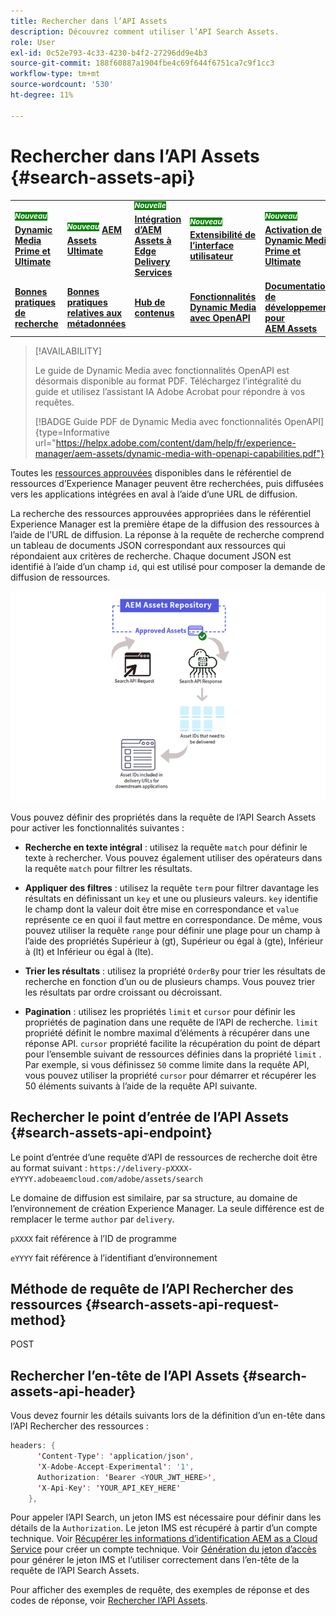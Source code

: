 ```yaml
---
title: Rechercher dans l’API Assets
description: Découvrez comment utiliser l’API Search Assets.
role: User
exl-id: 0c52e793-4c33-4230-b4f2-27296dd9e4b3
source-git-commit: 188f60887a1904fbe4c69f644f6751ca7c9f1cc3
workflow-type: tm+mt
source-wordcount: '530'
ht-degree: 11%

---
```


# Rechercher dans l’API Assets {#search-assets-api}

<table>
    <tr>
        <td>
            <sup style= "background-color:#008000; color:#FFFFFF; font-weight:bold"><i>Nouveau</i></sup> <a href="/help/assets/dynamic-media/dm-prime-ultimate.md"><b>Dynamic Media Prime et Ultimate</b></a>
        </td>
        <td>
            <sup style= "background-color:#008000; color:#FFFFFF; font-weight:bold"><i>Nouveau</i></sup> <a href="/help/assets/assets-ultimate-overview.md"><b>AEM Assets Ultimate</b></a>
        </td>
        <td>
            <sup style= "background-color:#008000; color:#FFFFFF; font-weight:bold"><i>Nouvelle</i></sup> <a href="/help/assets/integrate-aem-assets-edge-delivery-services.md"><b>Intégration d’AEM Assets à Edge Delivery Services</b></a>
        </td>
        <td>
            <sup style= "background-color:#008000; color:#FFFFFF; font-weight:bold"><i>Nouveau</i></sup> <a href="/help/assets/aem-assets-view-ui-extensibility.md"><b>Extensibilité de l’interface utilisateur</b></a>
        </td>
          <td>
            <sup style= "background-color:#008000; color:#FFFFFF; font-weight:bold"><i>Nouveau</i></sup> <a href="/help/assets/dynamic-media/enable-dynamic-media-prime-and-ultimate.md"><b>Activation de Dynamic Media Prime et Ultimate</b></a>
        </td>
    </tr>
    <tr>
        <td>
            <a href="/help/assets/search-best-practices.md"><b>Bonnes pratiques de recherche</b></a>
        </td>
        <td>
            <a href="/help/assets/metadata-best-practices.md"><b>Bonnes pratiques relatives aux métadonnées</b></a>
        </td>
        <td>
            <a href="/help/assets/product-overview.md"><b>Hub de contenus</b></a>
        </td>
        <td>
            <a href="/help/assets/dynamic-media-open-apis-overview.md"><b>Fonctionnalités Dynamic Media avec OpenAPI</b></a>
        </td>
        <td>
            <a href="https://developer.adobe.com/experience-cloud/experience-manager-apis/"><b>Documentation de développement pour AEM Assets</b></a>
        </td>
    </tr>
</table>

>[!AVAILABILITY]
>
>Le guide de Dynamic Media avec fonctionnalités OpenAPI est désormais disponible au format PDF. Téléchargez l’intégralité du guide et utilisez l’assistant IA Adobe Acrobat pour répondre à vos requêtes.
>
>[!BADGE Guide PDF de Dynamic Media avec fonctionnalités OpenAPI]{type=Informative url="https://helpx.adobe.com/content/dam/help/fr/experience-manager/aem-assets/dynamic-media-with-openapi-capabilities.pdf"}

Toutes les [ressources approuvées](approve-assets.md) disponibles dans le référentiel de ressources d’Experience Manager peuvent être recherchées, puis diffusées vers les applications intégrées en aval à l’aide d’une URL de diffusion.

La recherche des ressources approuvées appropriées dans le référentiel Experience Manager est la première étape de la diffusion des ressources à l’aide de l’URL de diffusion. La réponse à la requête de recherche comprend un tableau de documents JSON correspondant aux ressources qui répondaient aux critères de recherche. Chaque document JSON est identifié à l’aide d’un champ `id`, qui est utilisé pour composer la demande de diffusion de ressources.

![Présentation du protocole de chargement binaire direct](assets/search-assets-api-overview.png)

Vous pouvez définir des propriétés dans la requête de l’API Search Assets pour activer les fonctionnalités suivantes :

* **Recherche en texte intégral** : utilisez la requête `match` pour définir le texte à rechercher.  Vous pouvez également utiliser des opérateurs dans la requête `match` pour filtrer les résultats.

* **Appliquer des filtres** : utilisez la requête `term` pour filtrer davantage les résultats en définissant un `key` et une ou plusieurs valeurs. `key` identifie le champ dont la valeur doit être mise en correspondance et `value` représente ce en quoi il faut mettre en correspondance. De même, vous pouvez utiliser la requête `range` pour définir une plage pour un champ à l’aide des propriétés Supérieur à (gt), Supérieur ou égal à (gte), Inférieur à (lt) et Inférieur ou égal à (lte).

* **Trier les résultats** : utilisez la propriété `OrderBy` pour trier les résultats de recherche en fonction d’un ou de plusieurs champs. Vous pouvez trier les résultats par ordre croissant ou décroissant.

* **Pagination** : utilisez les propriétés `limit` et `cursor` pour définir les propriétés de pagination dans une requête de l’API de recherche. `limit` propriété définit le nombre maximal d’éléments à récupérer dans une réponse API. `cursor` propriété facilite la récupération du point de départ pour l’ensemble suivant de ressources définies dans la propriété `limit` . Par exemple, si vous définissez `50` comme limite dans la requête API, vous pouvez utiliser la propriété `cursor` pour démarrer et récupérer les 50 éléments suivants à l’aide de la requête API suivante.

## Rechercher le point d’entrée de l’API Assets {#search-assets-api-endpoint}

Le point d’entrée d’une requête d’API de ressources de recherche doit être au format suivant :
`https://delivery-pXXXX-eYYYY.adobeaemcloud.com/adobe/assets/search`

Le domaine de diffusion est similaire, par sa structure, au domaine de l’environnement de création Experience Manager. La seule différence est de remplacer le terme `author` par `delivery`.

`pXXXX` fait référence à l’ID de programme

`eYYYY` fait référence à l’identifiant d’environnement

## Méthode de requête de l’API Rechercher des ressources {#search-assets-api-request-method}

POST

## Rechercher l’en-tête de l’API Assets {#search-assets-api-header}

Vous devez fournir les détails suivants lors de la définition d’un en-tête dans l’API Rechercher des ressources :

```java
headers: {
      'Content-Type': 'application/json',
      'X-Adobe-Accept-Experimental': '1',
      Authorization: 'Bearer <YOUR_JWT_HERE>',
      'X-Api-Key': 'YOUR_API_KEY_HERE'
    },
```

Pour appeler l’API Search, un jeton IMS est nécessaire pour définir dans les détails de la `Authorization`. Le jeton IMS est récupéré à partir d’un compte technique. Voir [Récupérer les informations d’identification AEM as a Cloud Service](https://experienceleague.adobe.com/docs/experience-manager-cloud-service/content/implementing/developing/generating-access-tokens-for-server-side-apis.html?lang=en#fetch-the-aem-as-a-cloud-service-credentials) pour créer un compte technique. Voir [Génération du jeton d’accès](https://experienceleague.adobe.com/docs/experience-manager-cloud-service/content/implementing/developing/generating-access-tokens-for-server-side-apis.html?lang=en#generating-the-access-token) pour générer le jeton IMS et l’utiliser correctement dans l’en-tête de la requête de l’API Search Assets.

Pour afficher des exemples de requête, des exemples de réponse et des codes de réponse, voir [Rechercher l’API Assets](https://adobe-aem-assets-delivery-experimental.redoc.ly/#operation/search).

